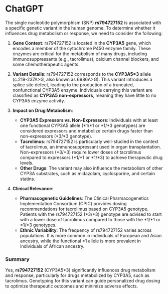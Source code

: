 # ChatGPT

The single nucleotide polymorphism (SNP) **rs794727152** is associated with a specific genetic variant in the human genome. To determine whether it influences drug metabolism or response, we need to consider the following:

1. **Gene Context**: rs794727152 is located in the **CYP3A5** gene, which encodes a member of the cytochrome P450 enzyme family. These enzymes are critical for the metabolism of many drugs, including immunosuppressants (e.g., tacrolimus), calcium channel blockers, and some chemotherapeutic agents.

2. **Variant Details**: rs794727152 corresponds to the **CYP3A5*3** allele (c.219-237A>G, also known as 6986A>G). This variant introduces a splice site defect, leading to the production of a truncated, nonfunctional CYP3A5 enzyme. Individuals carrying this variant are classified as **CYP3A5 non-expressors**, meaning they have little to no CYP3A5 enzyme activity.

3. **Impact on Drug Metabolism**:
   - **CYP3A5 Expressors vs. Non-Expressors**: Individuals with at least one functional CYP3A5 allele (*1/*1 or *1/*3 genotypes) are considered expressors and metabolize certain drugs faster than non-expressors (*3/*3 genotype).
   - **Tacrolimus**: rs794727152 is particularly well-studied in the context of tacrolimus, an immunosuppressant used in organ transplantation. Non-expressors (*3/*3) require lower doses of tacrolimus compared to expressors (*1/*1 or *1/*3) to achieve therapeutic drug levels.
   - **Other Drugs**: The variant may also influence the metabolism of other CYP3A substrates, such as midazolam, cyclosporine, and certain statins.

4. **Clinical Relevance**:
   - **Pharmacogenetic Guidelines**: The Clinical Pharmacogenetics Implementation Consortium (CPIC) provides dosing recommendations for tacrolimus based on CYP3A5 genotype. Patients with the rs794727152 (*3/*3) genotype are advised to start with a lower dose of tacrolimus compared to those with the *1/*1 or *1/*3 genotypes.
   - **Ethnic Variability**: The frequency of rs794727152 varies across populations. It is more common in individuals of European and Asian ancestry, while the functional *1 allele is more prevalent in individuals of African ancestry.

### Summary
Yes, **rs794727152** (CYP3A5*3) significantly influences drug metabolism and response, particularly for drugs metabolized by CYP3A5, such as tacrolimus. Genotyping for this variant can guide personalized drug dosing to optimize therapeutic outcomes and minimize adverse effects.